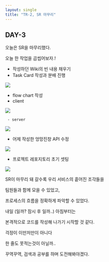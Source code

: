 ```yaml
---
layout: single
title: "TR-2, SR 마무리"
---
```


## DAY-3

오늘은 SR을 마무리했다.

오늘 한 작업을 곱씹어보자.!

- 작성하던 Wiki의 빈 내용 채우기
- Task Card 작성과 분배 진행

![](https://images.velog.io/images/skagns211/post/b855fedf-438f-4cd8-a8db-4fd504a9b763/%E1%84%89%E1%85%B3%E1%84%8F%E1%85%B3%E1%84%85%E1%85%B5%E1%86%AB%E1%84%89%E1%85%A3%E1%86%BA_2021-11-12_02.33.41.png)

- flow chart 작성
- client

![](https://images.velog.io/images/skagns211/post/60502d2d-234b-41b1-88ba-283aeda756d5/%E1%84%89%E1%85%B3%E1%84%8F%E1%85%B3%E1%84%85%E1%85%B5%E1%86%AB%E1%84%89%E1%85%A3%E1%86%BA_2021-11-12_02.35.07.png)

     - server

![](https://images.velog.io/images/skagns211/post/5efda386-7e3f-410e-92aa-f22700f2d885/%E1%84%89%E1%85%B3%E1%84%8F%E1%85%B3%E1%84%85%E1%85%B5%E1%86%AB%E1%84%89%E1%85%A3%E1%86%BA_2021-11-12_02.35.57.png)

- 어제 작성한 엉망진창 API 수정

![](https://images.velog.io/images/skagns211/post/51e7feba-095a-4dac-903d-b5c92e6df361/%E1%84%89%E1%85%B3%E1%84%8F%E1%85%B3%E1%84%85%E1%85%B5%E1%86%AB%E1%84%89%E1%85%A3%E1%86%BA_2021-11-12_02.36.41.png)

- 프로젝트 레포지토리 초기 셋팅

![](https://images.velog.io/images/skagns211/post/7f4ac0a7-13a4-4e2e-bf19-48a898921b34/%E1%84%89%E1%85%B3%E1%84%8F%E1%85%B3%E1%84%85%E1%85%B5%E1%86%AB%E1%84%89%E1%85%A3%E1%86%BA_2021-11-12_02.37.02.png)

SR이 마무리 돼 갈수록 우리 서비스의 흩어진 조각들을

팀원들과 함께 모을 수 있었고,

프로세스의 흐름을 정확하게 파악할 수 있었다.

내일 (일까? 잠시 후 일까..) 아침부터는

본격적으로 코드를 작성해 나가기 시작할 것 같다.

걱정이 이만저만이 아니다

한 줄도 못적는것이 아닐까..

꾸역꾸역, 검색과 공부를 하며 도전해봐야겠다.
